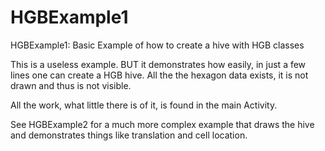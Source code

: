 # HGBExample1
HGBExample1:  Basic Example of how to create a hive with HGB classes

This is a useless example.  BUT it demonstrates how easily, in just a
few lines one can create a HGB hive.  All the the hexagon data exists,
it is not drawn and thus is not visible.


All the work, what little there is of it, is found in the main Activity.

See HGBExample2 for a much more complex example that draws the hive
and demonstrates things like translation and cell location.
